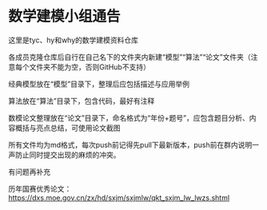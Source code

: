 # 数学建模小组通告

这里是tyc、hy和why的数学建模资料仓库

各成员克隆仓库后自行在自己名下的文件夹内新建“模型”“算法”“论文”文件夹（注意每个文件夹不能为空，否则GitHub不支持）

经典模型放在“模型”目录下，整理后应包括描述与应用举例

算法放在“算法”目录下，包含代码，最好有注释

数模论文整理放在“论文”目录下，命名格式为“年份+题号”，应包含题目分析、内容概括与亮点总结，可使用论文截图

所有文件均为md格式，每次push前记得先pull下最新版本，push前在群内说明一声防止同时提交出现的麻烦的冲突。

有问题再补充



历年国赛优秀论文：https://dxs.moe.gov.cn/zx/hd/sxjm/sxjmlw/qkt_sxjm_lw_lwzs.shtml